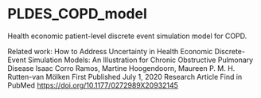 # PLDES_COPD_model
Health economic patient-level discrete event simulation model for COPD. 

Related work: 
How to Address Uncertainty in Health Economic Discrete-Event Simulation Models: An Illustration for Chronic Obstructive Pulmonary Disease
Isaac Corro Ramos, Martine Hoogendoorn, Maureen P. M. H. Rutten-van Mölken
First Published July 1, 2020 Research Article Find in PubMed
https://doi.org/10.1177/0272989X20932145
